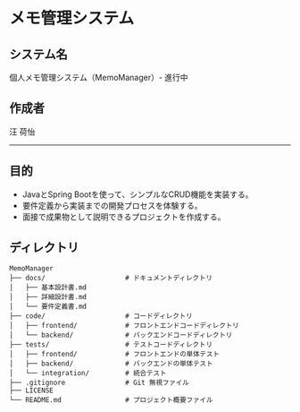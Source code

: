 # メモ管理システム 

## システム名  
個人メモ管理システム（MemoManager）- 進行中

## 作成者  

汪 荷怡

---

## 目的
- JavaとSpring Bootを使って、シンプルなCRUD機能を実装する。
- 要件定義から実装までの開発プロセスを体験する。
- 面接で成果物として説明できるプロジェクトを作成する。

## ディレクトリ

```
MemoManager
├── docs/                    # ドキュメントディレクトリ
│   ├── 基本設計書.md
│   ├── 詳細設計書.md 
│   └── 要件定義書.md         
├── code/                    # コードディレクトリ
│   ├── frontend/            # フロントエンドコードディレクトリ
│   └── backend/             # バックエンドコードディレクトリ
├── tests/                   # テストコードディレクトリ
│   ├── frontend/            # フロントエンドの単体テスト
│   ├── backend/             # バックエンドの単体テスト
│   └── integration/         # 統合テスト
├── .gitignore               # Git 無視ファイル
├── LICENSE                  
└── README.md                # プロジェクト概要ファイル
```


